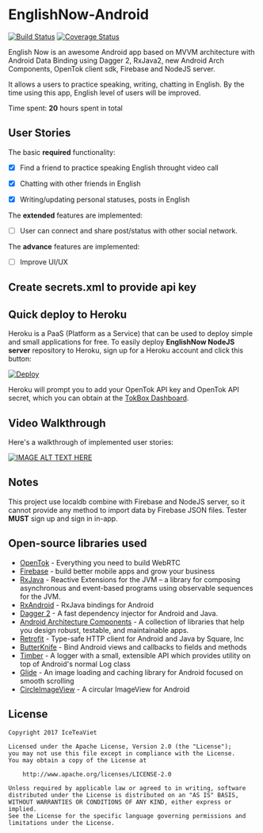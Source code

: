 # EnglishNow-Android

[![Build Status](https://travis-ci.org/HCMUS-AssignmentWarehouse/EnglishNow-Android-MVVM.svg?branch=master)](https://travis-ci.org/HCMUS-AssignmentWarehouse/EnglishNow-Android-MVVM) [![Coverage Status](https://coveralls.io/repos/github/HCMUS-AssignmentWarehouse/EnglishNow-Android-MVVM/badge.svg?branch=master)](https://coveralls.io/github/HCMUS-AssignmentWarehouse/EnglishNow-Android-MVVM?branch=master)

English Now is an awesome Android app based on MVVM architecture with Android Data Binding using Dagger 2, RxJava2, new Android Arch Components, OpenTok client sdk, Firebase and NodeJS server.

 It allows a users to practice speaking, writing, chatting in English. By the time using this app, English level of users will be improved.

Time spent: **20** hours spent in total

## User Stories

The basic **required** functionality:

* [x] Find a friend to practice speaking English throught video call
* [x] Chatting with other friends in English
* [x] Writing/updating personal statuses, posts in English


The **extended** features are implemented:

* [ ] User can connect and share post/status with other social network.

The **advance** features are implemented:

* [ ] Improve UI/UX


## Create secrets.xml to provide api key

## Quick deploy to Heroku

Heroku is a PaaS (Platform as a Service) that can be used to deploy simple and small applications for free. To easily deploy **EnglishNow NodeJS server** repository to Heroku, sign up for a Heroku account and click this button:

<a href="https://heroku.com/deploy?template=https://github.com/opentok/learning-opentok-node/" target="_blank">
<img src="https://www.herokucdn.com/deploy/button.png" alt="Deploy">
</a>

Heroku will prompt you to add your OpenTok API key and OpenTok API secret, which you can
obtain at the [TokBox Dashboard](https://dashboard.tokbox.com/keys).

## Video Walkthrough

Here's a walkthrough of implemented user stories:

[![IMAGE ALT TEXT HERE](https://img.youtube.com/vi/Sw4Gj1eF8is/0.jpg)](https://www.youtube.com/watch?v=Sw4Gj1eF8is)

## Notes

This project use localdb combine with Firebase and NodeJS server, so it cannot provide any method to import data by Firebase JSON files.
Tester **MUST** sign up and sign in in-app.

## Open-source libraries used

- [OpenTok](https://tokbox.com/) - Everything you need to build WebRTC
- [Firebase](https://github.com/firebase/) - build better mobile apps and grow your business
- [RxJava](https://github.com/ReactiveX/RxJava) - Reactive Extensions for the JVM – a library for composing asynchronous and event-based programs using observable sequences for the JVM.
- [RxAndroid](https://github.com/ReactiveX/Rxandroid) - RxJava bindings for Android
- [Dagger 2](https://github.com/google/dagger) - A fast dependency injector for Android and Java.
- [Android Architecture Components](https://developer.android.com/topic/libraries/architecture/index.html) - A collection of libraries that help you design robust, testable, and maintainable apps.
- [Retrofit](https://github.com/square/retrofit) - Type-safe HTTP client for Android and Java by Square, Inc
- [ButterKnife](https://github.com/JakeWharton/butterknife) - Bind Android views and callbacks to fields and methods
- [Timber](https://github.com/JakeWharton/timber) - A logger with a small, extensible API which provides utility on top of Android's normal Log class
- [Glide](https://github.com/bumptech/glide) - An image loading and caching library for Android focused on smooth scrolling
- [CircleImageView](https://github.com/hdodenhof/CircleImageView) - A circular ImageView for Android


## License

    Copyright 2017 IceTeaViet

    Licensed under the Apache License, Version 2.0 (the "License");
    you may not use this file except in compliance with the License.
    You may obtain a copy of the License at

        http://www.apache.org/licenses/LICENSE-2.0

    Unless required by applicable law or agreed to in writing, software
    distributed under the License is distributed on an "AS IS" BASIS,
    WITHOUT WARRANTIES OR CONDITIONS OF ANY KIND, either express or implied.
    See the License for the specific language governing permissions and
    limitations under the License.